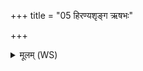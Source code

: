 +++
title = "05 हिरण्यशृङ्ग ऋषभः"

+++
<details><summary>मूलम् (WS)</summary>

हिरण्यशृङ्ग ऋषभः शतवारो अयं मणिः ।  
दुर्णाम्नः सर्वांस्तृड्ढ्वा अपि रक्षांस्यक्रमीत् ॥ ५ ॥
</details>